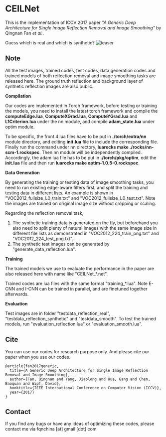 CEILNet
=======

This is the implementation of ICCV 2017 paper *"A Generic Deep Architecture for Single Image Reflection Removal and Image Smoothing"* by Qingnan Fan *et al.*.

Guess which is real and which is synthetic?
![teaser](iccv17_poster_template-teaser.png "sample")

Note
----
All the test images, trained codes, test codes, data generation codes and trained models of both reflection removal and image smoothing tasks are released here. The ground truth reflection and background layer of synthetic reflection images are also public.

**Compilation** 

Our codes are implemented in Torch framework, before testing or training the models, you need to install the latest torch framework and compile the **computeEdge.lua**, **ComputeXGrad.lua**, **ComputeYGrad.lua** and **L1Criterion.lua** under the nn module, and compile **adam_state.lua** under optim module.

To be specific, the front 4 lua files have to be put in **./torch/extra/nn** module directory, and editing **init.lua** file to include the corresponding file. Finally run the command under nn directory, **luarocks make ./rocks/nn-scm-1.rockspec**. Then nn module will be independently compiled. Accordingly, the adam lua file has to be put in **./torch/pkg/optim**, edit the **init.lua** file and then run **luarocks make optim-1.0.5-0.rockspec**.

**Data Generation** 

By generating the training or testing data of image smoothing tasks, you need to run existing edge-aware filters first, and split the training and testing data in different lists. An example is shown in "VOC2012_fullsize_L0_train.txt" and "VOC2012_fullsize_L0_test.txt". Note the images are trained on original image size without cropping or scaling.

Regarding the reflection removal task, 
1. The synthetic training data is generated on the fly, but beforehand you also need to split plenty of natural images with the same image size in different file lists as demonstrated in "VOC2012_224_train_png.txt" and "VOC2012_224_test_png.txt".
2. The synthetic test images can be generated by "generate_data_reflection.lua".

**Training** 

The trained models we use to evaluate the performance in the paper are also released here with name like "CEILNet_*.net".

Trained codes are lua files with the same format "training_*.lua". Note E-CNN and I-CNN can be trained in parallel, and are finetuned together afterwards.

**Evaluation** 

Test images are in folder "testdata_reflection_real", "testdata_reflection_synthetic" and "testdata_smooth".
To test the trained models, run "evaluation_reflection.lua" or "evaluation_smooth.lua".

Cite
----

You can use our codes for research purpose only. And please cite our paper when you use our codes.
```
@article{fan2017generic,
  title={A Generic Deep Architecture for Single Image Reflection Removal and Image Smoothing},
  author={Fan, Qingnan and Yang, Jiaolong and Hua, Gang and Chen, Baoquan and Wipf, David},
  booktitle={IEEE International Conference on Computer Vision (ICCV)},
  year={2017}
}
```
Contact
-------

If you find any bugs or have any ideas of optimizing these codes, please contact me via fqnchina [at] gmail [dot] com



